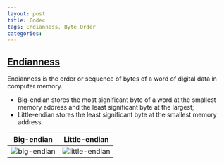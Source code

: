```yaml
---
layout: post
title: Codec
tags: Endianness, Byte Order
categories: 
---
```


## [Endianness](https://en.wikipedia.org/wiki/Endianness)

Endianness is the order or sequence of bytes of a word of digital data in computer memory. 

- Big-endian stores the most significant byte of a word at the smallest memory address and the least significant byte at the largest;
- Little-endian stores the least significant byte at the smallest memory address.

| Big-endian | Little-endian |
| ---------- | ------------- |
| ![big-endian](/note/images/Big-Endian.svg) | ![little-endian](/note/images/Little-Endian.svg) |